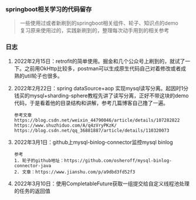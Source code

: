 ### springboot相关学习的代码留存
> 一些使用过或者新刷到的springboot相关组件、轮子、知识点的demo<br>
> 复习原来使用过的，实践新刷到的，整理每次动手用到的相关参考
### 日志
1. 2022年2月15日：retrofit的简单使用。掘金和几个公众号上刷到的，就试了一下。之前用OkHttp比较多，postman可以生成原生代码自己对着修改或者成熟的util轮子也很多。
2. 2022年2月22日：spring dataSource+aop 实现mysql读写分离。起因时1分钱买的mysql+sharding-sphere教程先讲了读写分离，正好不带这块的demo代码，于是看着他的目录结构和讲解，参考几篇博客自己撸了一遍。
    ```
   参考文章
   https://blog.csdn.net/weixin_44790046/article/details/107282822
   https://www.shuzhiduo.com/A/q4zVryPKzK/
   https://blog.csdn.net/qq_36881887/article/details/110320073
   ```
3. 2022年3月1日：github上mysql-binlog-connector监控mysql binlog
   ```
   参考
   1. 轮子的github地址：https://github.com/osheroff/mysql-binlog-connector-java
   2. 文章：https://www.jianshu.com/p/a9dbd3fd52f3
   ```
   
4. 2022年3月10日：使用CompletableFuture获取一组提交给自定义线程池处理的任务的返回值